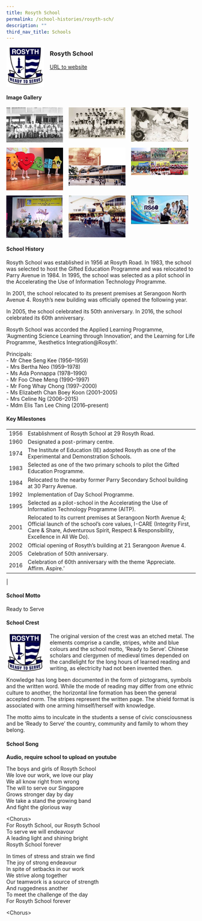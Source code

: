 ```yaml
---
title: Rosyth School
permalink: /school-histories/rosyth-sch/
description: ""
third_nav_title: Schools
---
```

<img src="/images/rosythsch1.jpg" style="width:20%;margin-right:15px;" align = "left">

### **Rosyth School**
[URL to website](https://rosyth.moe.edu.sg/)

<br clear="left">

#### **Image Gallery**

<p><a href="https://staging.d1yxymztqoj7qn.amplifyapp.com/images/rosythsch2.jpg">  
<img src="/images/rosythsch2.jpg" style="width:30%;margin-right:15px;" align = "left">
</a></p>

<p><a href="https://staging.d1yxymztqoj7qn.amplifyapp.com/images/rosythsch3.jpg">  
<img src="/images/rosythsch3.jpg" style="width:30%;margin-right:15px;" align = "left">
</a></p>

<p><a href="https://staging.d1yxymztqoj7qn.amplifyapp.com/images/rosythsch4.jpg">  
<img src="/images/rosythsch4.jpg" style="width:30%;margin-right:15px;" align = "left">
</a></p>

<br clear="left">

<p><a href="https://staging.d1yxymztqoj7qn.amplifyapp.com/images/rosythsch5.jpg">  
<img src="/images/rosythsch5.jpg" style="width:30%;margin-right:15px;" align = "left">
</a></p>

<p><a href="https://staging.d1yxymztqoj7qn.amplifyapp.com/images/rosythsch6.jpg">  
<img src="/images/rosythsch6.jpg" style="width:30%;margin-right:15px;" align = "left">
</a></p>

<p><a href="https://staging.d1yxymztqoj7qn.amplifyapp.com/images/rosythsch7.jpg">  
<img src="/images/rosythsch7.jpg" style="width:30%;margin-right:15px;" align = "left">
</a></p>

<br clear="left">

<p><a href="https://staging.d1yxymztqoj7qn.amplifyapp.com/images/rosythsch8.jpg">  
<img src="/images/rosythsch8.jpg" style="width:30%;margin-right:15px;" align = "left">
</a></p>

<p><a href="https://staging.d1yxymztqoj7qn.amplifyapp.com/images/rosythsch9.jpg">  
<img src="/images/rosythsch9.jpg" style="width:30%;margin-right:15px;" align = "left">
</a></p>

<p><a href="https://staging.d1yxymztqoj7qn.amplifyapp.com/images/rosythsch10.jpg">  
<img src="/images/rosythsch10.jpg" style="width:30%;margin-right:15px;" align = "left">
</a></p>

<br clear="left">

#### **School History**
Rosyth School was established in 1956 at Rosyth Road. In 1983, the school was selected to host the Gifted Education Programme and was relocated to Parry Avenue in 1984. In 1995, the school was selected as a pilot school in the Accelerating the Use of Information Technology Programme.

In 2001, the school relocated to its present premises at Serangoon North Avenue 4. Rosyth’s new building was officially opened the following year.

In 2005, the school celebrated its 50th anniversary. In 2016, the school celebrated its 60th anniversary.        

Rosyth School was accorded the Applied Learning Programme, ‘Augmenting Science Learning through Innovation’, and the Learning for Life Programme, ‘Aesthetics Integration@Rosyth’.

Principals:<br>
\- Mr Chee Seng Kee (1956–1959)<br>
\- Mrs Bertha Neo (1959–1978)<br>
\- Ms Ada Ponnappa (1978–1990)<br>
\- Mr Foo Chee Meng (1990–1997)<br>
\- Mr Fong Whay Chong (1997–2000)<br>
\- Ms Elizabeth Chan Boey Koon (2001–2005)<br>
\- Mrs Celine Ng (2006–2015)<br>
\- Mdm Elis Tan Lee Ching (2016–present)

#### **Key Milestones**

|  |  |
|:---:|---|
| 1956 | Establishment of Rosyth School at 29 Rosyth Road. |
| 1960 | Designated a post-primary centre. |
| 1974 | The Institute of Education (IE) adopted Rosyth as one of the Experimental and Demonstration Schools. |
| 1983 | Selected as one of the two primary schools to pilot the Gifted Education Programme. |
| 1984 | Relocated to the nearby former Parry Secondary School building at 30 Parry Avenue. |
| 1992 | Implementation of Day School Programme. |
| 1995 | Selected as a pilot-school in the Accelerating the Use of Information Technology Programme (AITP). |
| 2001 | Relocated to its current premises at Serangoon North Avenue 4; Official launch of the school’s core values, I-CARE (Integrity First, Care & Share, Adventurous Spirit, Respect & Responsibility, Excellence in All We Do). |
| 2002 | Official opening of Rosyth’s building at 21 Serangoon Avenue 4. |
| 2005 | Celebration of 50th anniversary. |
| 2016 | Celebration of 60th anniversary with the theme ‘Appreciate. Affirm. Aspire.’ |
|

#### **School Motto**
Ready to Serve

#### **School Crest**
<img src="/images/rosythsch1.jpg" style="width:20%;margin-right:15px;" align = "left">

The original version of the crest was an etched metal. The elements comprise a candle, stripes, white and blue colours and the school motto, ‘Ready to Serve’. Chinese scholars and clergymen of medieval times depended on the candlelight for the long hours of learned reading and writing, as electricity had not been invented then.

Knowledge has long been documented in the form of pictograms, symbols and the written word. While the mode of reading may differ from one ethnic culture to another, the horizontal line formation has been the general accepted norm. The stripes represent the written page. The shield format is associated with one arming himself/herself with knowledge.

The motto aims to inculcate in the students a sense of civic consciousness and be ‘Ready to Serve’ the country, community and family to whom they belong.

#### **School Song**
**Audio, require school to upload on youtube**

The boys and girls of Rosyth School<br>
We love our work, we love our play<br>
We all know right from wrong<br>
The will to serve our Singapore<br>
Grows stronger day by day<br>
We take a stand the growing band<br>
And fight the glorious way

\<Chorus><br>
For Rosyth School, our Rosyth School<br>
To serve we will endeavour<br>
A leading light and shining bright<br>
Rosyth School forever

In times of stress and strain we find<br>
The joy of strong endeavour<br>
In spite of setbacks in our work<br>
We strive along together<br>
Our teamwork is a source of strength<br>
And ruggedness another<br>
To meet the challenge of the day<br>
For Rosyth School forever

\<Chorus>